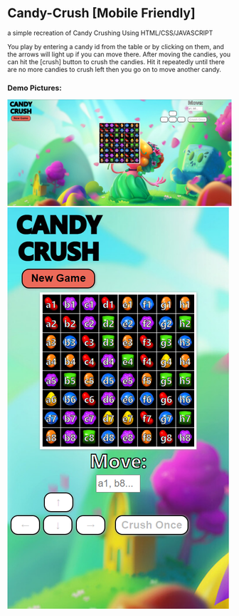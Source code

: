 # Candy-Crush [Mobile Friendly]
a simple recreation of Candy Crushing Using HTML/CSS/JAVASCRIPT 

You play by entering a candy id from the table or by clicking on them, and the arrows will light up if you can move there. After moving the candies, you can hit the [crush] button to crush the candies. Hit it repeatedly until there are no more candies to crush left then you go on to move another candy. 
### Demo Pictures: 
![Demo Image](graphics/demo.png)
![Demo Image 2](graphics/demo2.png)
